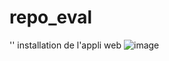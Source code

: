 # repo_eval

'' installation de l'appli web
![image](https://github.com/Houcinebhm/repo_eval/assets/94059573/b219eeda-6dd3-4b3b-8d32-efa6fcc7759c)
